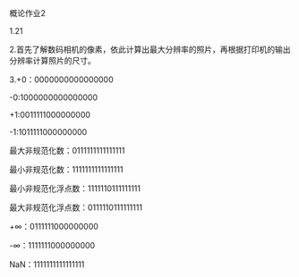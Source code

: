 概论作业2

1.21

2.首先了解数码相机的像素，依此计算出最大分辨率的照片，再根据打印机的输出分辨率计算照片的尺寸。

3.+0：0000000000000000
  
  -0:1000000000000000

+1:0011111000000000

-1:1011111000000000

最大非规范化数：0111111111111111

最小非规范化数：1111111111111111

最小非规范化浮点数：1111110111111111

最大非规范化浮点数：0111110111111111

+∞：0111111000000000

-∞：1111111000000000

NaN：1111111111111111
